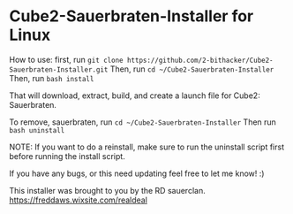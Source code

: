 # Cube2-Sauerbraten-Installer for Linux

How to use:  first, run `git clone https://github.com/2-bithacker/Cube2-Sauerbraten-Installer.git`
Then, run `cd ~/Cube2-Sauerbraten-Installer`
Then, run `bash install`

That will download, extract, build, and create a launch file for Cube2: Sauerbraten.

To remove, sauerbraten, run `cd ~/Cube2-Sauerbraten-Installer`
Then run `bash uninstall`

NOTE:  If you want to do a reinstall, make sure to run the uninstall script first before running the install script.

If you have any bugs, or this need updating feel free to let me know! :)

This installer was brought to you by the RD sauerclan.  https://freddaws.wixsite.com/realdeal
